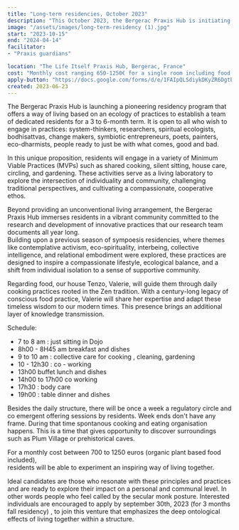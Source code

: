 ```yaml
---
title: "Long-term residencies, October 2023"
description: "This October 2023, the Bergerac Praxis Hub is initiating a long-term residency program that fuses the contemplative atmosphere of a monastery with the intellectual curiosity of a university. Designed for those drawn to engage in a posture, this  2 to 6-month residencies sits in a conscious co-living and daily care practices such as  cooking and just sitting."
image: "/assets/images/long-term-residency (1).jpg"
start: "2023-10-15"
end: "2024-04-14"
facilitator:
- "Praxis guardians" 

location: "The Life Itself Praxis Hub, Bergerac, France"
cost: "Monthly cost ranging 650-1250€ for a single room including food and maintenance "
apply-button: "https://docs.google.com/forms/d/e/1FAIpQLSdiykDKyZR6DgtPKeYuNePy9sWc-qkIc4BVfKBRjkFWKvFp-g/viewform"
created: 2023-06-23
---
```


The Bergerac Praxis Hub is launching a pioneering residency program that offers a way of living based on an  ecology of practices to establish a team of dedicated residents for a 3 to 6-month term. It is open to all who wish to engage in practices: 
system-thinkers, researchers, spiritual ecologists, bodhisattvas, change makers, symbiotic entrepreneurs, poets, 
painters, eco-dharmists, people ready to just be with what comes, good and bad.

In this unique proposition, residents will engage in a variety of Minimum Viable Practices (MVPs) such as shared cooking, silent sitting, house care, circling, and gardening. These activities serve as a living laboratory to explore the intersection of individuality and community, challenging traditional perspectives, and cultivating a compassionate, 
cooperative ethos.

Beyond providing an unconventional living arrangement, the Bergerac Praxis Hub immerses residents 
in a vibrant community committed to the research and development of innovative practices that our research team documents all year long.  
Building upon a previous season of sympoesis residencies, where themes like contemplative activism, 
eco-spirituality, interbeing, collective intelligence, and relational embodiment were explored, these 
practices are designed to inspire a compassionate lifestyle, ecological balance, and a shift from individual 
isolation to a sense of supportive community. 

Regarding food, our house Tenzo, Valerie, will guide them through daily cooking practices rooted in the Zen 
tradition. With a century-long legacy of conscious food practice, Valerie will share her expertise and adapt 
these timeless wisdom to our modern times. This presence brings an additional layer of knowledge transmission.

Schedule: 
- 7 to 8 am : just sitting in Dojo 
- 8h00 - 8H45 am  breakfast and dishes 
- 9 to 10 am : collective care for cooking , cleaning, gardening
- 10 - 12h30 : co - working
- 13h00 buffet lunch and dishes
- 14h00 to 17h00 co working
- 17h30 : body care 
- 19h00 : table dinner and dishes

Besides the daily structure, there will be once a week a regulatory circle and co emergent offering sessions by residents. 
Week ends don't have any frame. During that time spontanous cooking and eating organisation happens. This is a time that gives opportunity to discover surroundings such as Plum Village or prehistorical caves. 

For a monthly cost between 700 to 1250 euros (organic plant based food included),  
residents will be able to experiment an inspiring  way of living together. 

Ideal candidates are those who resonate with these principles and practices and are ready to explore their impact on a 
personal and communal level. In other words people who feel called by the secular monk posture. Interested individuals are encouraged to apply by september 30th, 2023 (for 3 months fall residency) , to join this 
venture that emphasizes the deep ontological effects  of living together within a structure. 
